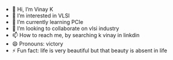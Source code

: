 - 👋 Hi, I’m Vinay K
- 👀 I’m interested in VLSI 
- 🌱 I’m currently learning PCIe
- 💞️ I’m looking to collaborate on vlsi industry
- 📫 How to reach me, by searching k vinay in linkdin
- 😄 Pronouns: victory
- ⚡ Fun fact: life is very beautiful but that beauty is absent in life 

<!---
Vinay809650/Vinay809650 is a ✨ special ✨ repository because its `README.md` (this file) appears on your GitHub profile.
You can click the Preview link to take a look at your changes.
--->
